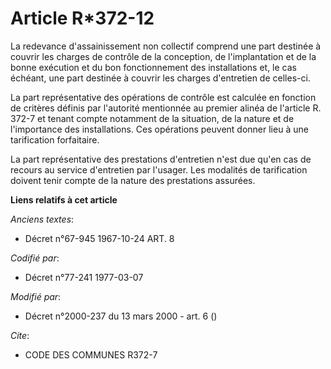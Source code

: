 # Article R*372-12

La redevance d'assainissement non collectif comprend une part destinée à couvrir les charges de contrôle de la conception, de
l'implantation et de la bonne exécution et du bon fonctionnement des installations et, le cas échéant, une part destinée à
couvrir les charges d'entretien de celles-ci.

La part représentative des opérations de contrôle est calculée en fonction de critères définis par l'autorité mentionnée au
premier alinéa de l'article R. 372-7 et tenant compte notamment de la situation, de la nature et de l'importance des
installations. Ces opérations peuvent donner lieu à une tarification forfaitaire.

La part représentative des prestations d'entretien n'est due qu'en cas de recours au service d'entretien par l'usager. Les
modalités de tarification doivent tenir compte de la nature des prestations assurées.

**Liens relatifs à cet article**

_Anciens textes_:

  - Décret n°67-945 1967-10-24 ART. 8

_Codifié par_:

  - Décret n°77-241 1977-03-07

_Modifié par_:

  - Décret n°2000-237 du 13 mars 2000 - art. 6 ()

_Cite_:

  - CODE DES COMMUNES R372-7
